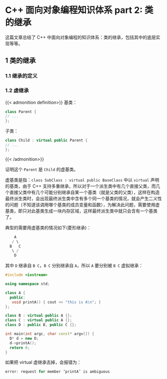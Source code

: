 # C++ 面向对象编程知识体系 part 2: 类的继承


这篇文章总结了 C++ 中面向对象编程的知识体系：类的继承，包括其中的底层实现等等。

<!--more-->

## 1 类的继承

### 1.1 继承的定义


### 1.2 虚继承

{{< admonition definition>}}
基类：
```cpp
class Parent {
// ...
};
```
子类：
```cpp
class Child : virtual public Parent {
// ...
};
```
{{< /admonition>}}

证明这个 `Parent` 是 `Child` 的虚基类。

虚基类是指：`class SubClass : virtual public BaseClass` 中以 `virtual` 声明的基类，由于 C++ 支持多重继承，所以对于一个派生类中有几个直接父类，而几个直接父类中有几个可能分别继承自某一个基类（就是父类的父类），这样在构造最终派生类时，会出现最终派生类中含有多个同一个基类的情况，就会产生二义性的问题（不知道该调用哪个基类的成员变量和函数），为解决此问题，需要使用虚基类，即只对此基类生成一块内存区域，这样最终派生类中就只会含有一个基类了。

典型的需要用虚基类的情况如下(菱形继承)：
```cpp
    A
   / \
  B   C
   \ /
    D
```
其中 `D` 继承自 `B C`，`B C` 分别继承自 `A`，所以 `A` 要分别被 `B C` 虚拟继承：

```cpp
#include <iostream>

using namespace std;

class A {
  public:
   void printA() { cout << "this is A\n"; }
};

class B : virtual public A {};
class C : virtual public A {};
class D : public B, public C {};

int main(int argc, char const* argv[]) {
  D* d = new D;
  d->printA();
  return 0;
}
```

如果把 virtual 虚继承去掉，会报错为：

```cpp
error: request for member ‘printA’ is ambiguous
```
